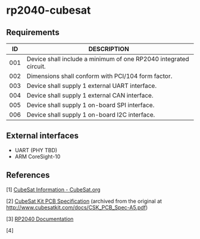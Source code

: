 # rp2040-cubesat

## Requirements

| ID  | DESCRIPTION |
|-----|-------------|
| 001 | Device shall include a minimum of one RP2040 integrated circuit. |
| 002 | Dimensions shall conform with PCI/104 form factor. |
| 003 | Device shall supply 1 external UART interface. |
| 004 | Device shall supply 1 external CAN interface. |
| 005 | Device shall supply 1 on-board SPI interface. |
| 006 | Device shall supply 1 on-board I2C interface. |

## External interfaces

- UART (PHY TBD)
- ARM CoreSight-10

## References

[1] [CubeSat Information - CubeSat.org](https://www.cubesat.org/cubesatinfo)

[2] [CubeSat Kit PCB Specification](https://web.archive.org/web/20220302180556/http://www.cubesatkit.com/docs/CSK_PCB_Spec-A5.pdf) (archived from the original at http://www.cubesatkit.com/docs/CSK_PCB_Spec-A5.pdf)

[3] [RP2040 Documentation](https://www.raspberrypi.com/documentation/microcontrollers/rp2040.html)

[4] 
